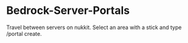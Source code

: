 # Bedrock-Server-Portals
Travel between servers on nukkit. Select an area with a stick and type /portal create.
